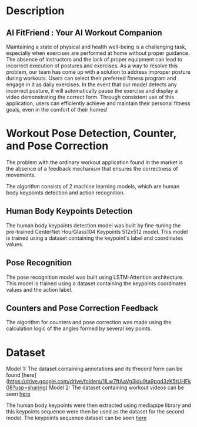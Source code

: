 # Description
## AI FitFriend : Your AI Workout Companion 
Maintaining a state of physical and health well-being is a challenging task, especially when exercises are performed at home without proper guidance. The absence of instructors and the lack of proper equipment can lead to incorrect execution of postures and exercises. As a way to resolve this problem, our team has come up with a solution to address improper posture during workouts. Users can select their preferred fitness program and engage in it as daily exercises. In the event that our model detects any incorrect posture, it will automatically pause the exercise and display a video demonstrating the correct form. Through consistent use of this application, users can efficiently achieve and maintain their personal fitness goals, even in the comfort of their homes!

# Workout Pose Detection, Counter, and Pose Correction
The problem with the ordinary workout application found in the market is the absence of a feedback mechanism that ensures the correctness of movements.

The algorithm consists of 2 machine learning models, which are human body keypoints detection and action recognition.

## Human Body Keypoints Detection
The human body keypoints detection model was built by fine-tuning the pre-trained CenterNet HourGlass104 Keypoints 512x512 model. This model is trained using a dataset containing the keypoint's label and coordinates values.

## Pose Recognition
The pose recognition model was built using LSTM-Attention architecture. This model is trained using a dataset containing the keypoints coordinates values and the action label.

## Counters and Pose Correction Feedback
The algorithm for counters and pose correction was made using the calculation logic of the angles formed by several key points.

# Dataset
Model 1:
The dataset containing annotations and its tfrecord form can be found [here] (https://drive.google.com/drive/folders/1ILw7ftAaVg3idu9ta9pqd3zK5tUHFk08?usp=sharing)
Model 2:
The dataset containing workout videos can be seen [here](https://drive.google.com/drive/folders/1Nvg6nRuQ8j4N77hJIoFZn0xIsP1NpWKP?usp=sharing)

The human body keypoints were then extracted using mediapipe library and this keypoints sequence were then be used as the dataset for the second model. The keypoints sequence dataset can be seen [here](https://drive.google.com/drive/folders/1fArEPdnxRTAx3EzPEnXnTr2vcPcTT9dX?usp=sharing)

